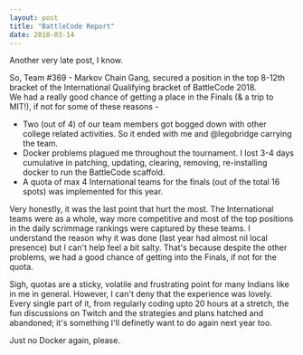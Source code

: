 ```yaml
---
layout: post
title: "BattleCode Report"
date: 2018-03-14
---
```


Another very late post, I know.

So, Team #369 - Markov Chain Gang, secured a position in the top 8-12th bracket of the International Qualifying bracket of BattleCode 2018.  
We had a really good chance of getting a place in the Finals (& a trip to MIT!), if not for some of these reasons -

+ Two (out of 4) of our team members got bogged down with other college related activities. So it ended with me and @legobridge
carrying the team.
+ Docker problems plagued me throughout the tournament. I lost 3-4 days cumulative in patching, updating, clearing, removing, re-installing docker to run the BattleCode scaffold.
+ A quota of max 4 International teams for the finals (out of the total 16 spots) was implemented for this year.
  

Very honestly, it was the last point that hurt the most. The International teams were as a whole, way more competitive and most of the top positions in the daily scrimmage rankings were captured by these teams. I understand the reason why it was done (last year had almost nil local presence) but I can't help feel a bit salty. That's because despite the other problems, we had a good chance of getting into the Finals, if not for the quota.
  
Sigh, quotas are a sticky, volatile and frustrating point for many Indians like in me in general.
However, I can't deny that the experience was lovely. Every single part of it, from regularly coding upto 20 hours at a stretch, the fun discussions on Twitch and the strategies and plans hatched and abandoned; it's something I'll definetly want to do again next year too.
  
  Just no Docker again, please.